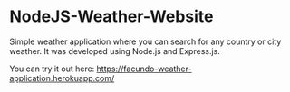 # NodeJS-Weather-Website

Simple weather application where you can search for any country or city weather. 
It was developed using Node.js and Express.js.

You can try it out here:
https://facundo-weather-application.herokuapp.com/
